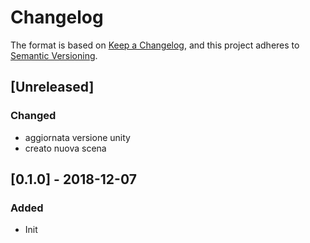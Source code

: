 # Changelog
The format is based on [Keep a Changelog](https://keepachangelog.com),
and this project adheres to [Semantic Versioning](https://semver.org).

## [Unreleased]
### Changed
- aggiornata versione unity
- creato nuova scena

## [0.1.0] - 2018-12-07
### Added
- Init
